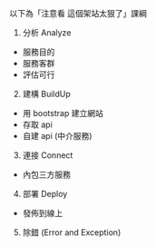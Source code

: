 以下為「注意看 這個架站太狠了」課綱

1. 分析 Analyze

- 服務目的
- 服務客群
- 評估可行

2. 建構 BuildUp

- 用 bootstrap 建立網站
- 存取 api
- 自建 api (中介服務)

3. 連接 Connect

- 內包三方服務

4. 部署 Deploy

- 發佈到線上

5. 除錯 (Error and Exception)
